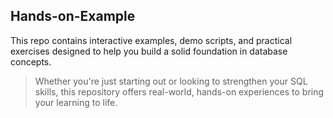 ## Hands-on-Example
This repo contains interactive examples, demo scripts, and practical exercises designed to help you build a solid foundation in database concepts.
>Whether you're just starting out or looking to strengthen your SQL skills, this repository offers real-world, hands-on experiences to bring your learning to life.
